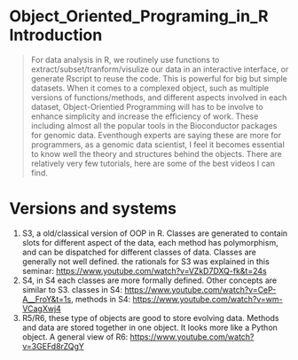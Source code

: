 # Object_Oriented_Programing_in_R Introduction
> For data analysis in R, we routinely use functions to
extract/subset/tranform/visulize our data in an interactive interface,
or generate Rscript to reuse the code. This is powerful for big but
simple datasets. 
> When it comes to a complexed object, such as multiple
versions of functions/methods, and different aspects involved in each
dataset, Object-Orientied Programming will has to be involve to enhance
simplicity and increase the efficiency of work. These including almost
all the popular tools in the Bioconductor packages for genomic data.
> Eventhough experts are saying these are more for programmers, as a
genomic data scientist, I feel it becomes essential to know well the
theory and structures behind the objects. There are relatively very few
tutorials, here are some of the best videos I can find. 
# Versions and systems
1. S3, a old/classical version of OOP in R. Classes are generated to
contain slots for different aspect of the data, each method has
polymorphism, and can be dispatched for different classes of data.
Classes are generally not well defined. the rationals for S3 was
explained in this seminar:
https://www.youtube.com/watch?v=VZkD7DXQ-fk&t=24s 
2. S4, in S4 each
classes are more formally defined. Other concepts are similar to S3.
classes in S4: https://www.youtube.com/watch?v=CeP-A__FroY&t=1s, methods
in S4: https://www.youtube.com/watch?v=wm-VCagXwj4 
3. R5/R6, these type of objects are good to store evolving data. Methods and data are 
stored together in one object. It looks more like a Python object. A
general view of R6: https://www.youtube.com/watch?v=3GEFd8rZQgY

